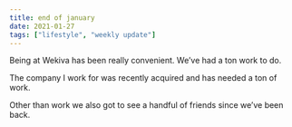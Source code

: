 ```yaml
---
title: end of january
date: 2021-01-27
tags: ["lifestyle", "weekly update"]
---
```


Being at Wekiva has been really convenient. We’ve had a ton work to do. 

The company I work for was recently acquired and has needed a ton of work. 

Other than work we also got to see a handful of friends since we’ve been back. 



